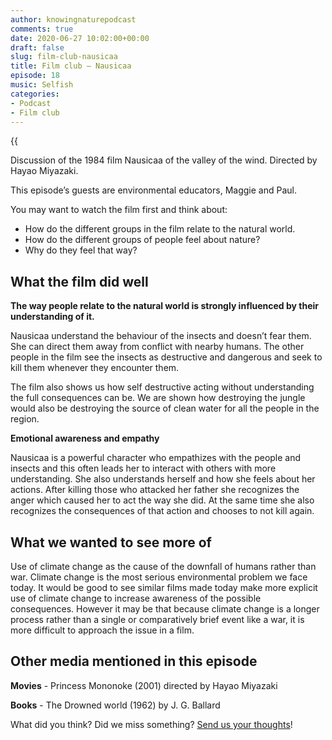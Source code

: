 ```yaml
---
author: knowingnaturepodcast
comments: true
date: 2020-06-27 10:02:00+00:00
draft: false
slug: film-club-nausicaa
title: Film club – Nausicaa
episode: 18
music: Selfish
categories:
- Podcast
- Film club
---
```


{{<audio src="https://knowingnature.podbean.com/mf/play/sgtchu/Ep_18_-_Film_club_Nausicaa_87p7z.mp3" >}}

Discussion of the 1984 film Nausicaa of the valley of the wind. Directed by
Hayao Miyazaki.

This episode’s guests are environmental educators, Maggie and Paul.

You may want to watch the film first and think about:

  * How do the different groups in the film relate to the natural world.
  * How do the different groups of people feel about nature?
  * Why do they feel that way?

## What the film did well

**The way people relate to the natural world is strongly influenced by their
understanding of it.**

Nausicaa understand the behaviour of the insects and doesn’t fear them. She
can direct them away from conflict with nearby humans. The other people in the
film see the insects as destructive and dangerous and seek to kill them
whenever they encounter them.

The film also shows us how self destructive acting without understanding the
full consequences can be. We are shown how destroying the jungle  would also
be destroying the source of clean water for all the people in the region.

**Emotional awareness and empathy**

Nausicaa is a powerful character who empathizes with the people and insects
and this often leads her to interact with others with more understanding. She
also understands herself and how she feels about her actions. After killing
those who attacked her father she recognizes the anger which caused her to act
the way she did. At the same time she also recognizes the consequences of that
action and chooses to not kill again.  

## What we wanted to see more of

Use of climate change as the cause of the downfall of humans rather than war.
Climate change is the most serious environmental problem we face today. It
would be good to see similar films made today make more explicit use of
climate change to increase awareness of the possible consequences. However it
may be that because climate change is a longer process rather than a single or
comparatively brief event like a war, it is more difficult to approach the
issue in a film.

## Other media mentioned in this episode

**Movies** \- Princess Mononoke (2001) directed by Hayao Miyazaki

**Books** \- The Drowned world (1962) by J. G. Ballard

What did you think? Did we miss something? [Send us your thoughts](/about)!

